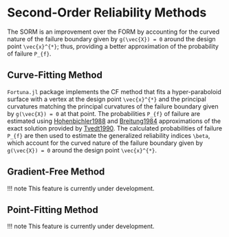 # Second-Order Reliability Methods

The SORM is an improvement over the FORM by accounting for the curved nature of the failure boundary given by ``g(\vec{X}) = 0`` around the design point ``\vec{x}^{*}``; thus, providing a better approximation of the probability of failure ``P_{f}``.

## Curve-Fitting Method

`Fortuna.jl` package implements the CF method that fits a hyper-paraboloid surface with a vertex at the design point ``\vec{x}^{*}`` and the principal curvatures matching the principal curvatures of the failure boundary  given by ``g(\vec{X}) = 0`` at that point. The probabilities ``P_{f}`` of failure are estimated using [Hohenbichler1988](@citet) and [Breitung1984](@citet) approximations of the exact solution provided by [Tvedt1990](@citet). The calculated probabilities of failure ``P_{f}`` are then used to estimate the generalized reliability indices ``\beta``, which account for the curved nature of the failure boundary given by ``g(\vec{X}) = 0`` around the design point ``\vec{x}^{*}``.

## Gradient-Free Method

!!! note
    This feature is currently under development.


## Point-Fitting Method

!!! note
    This feature is currently under development.
